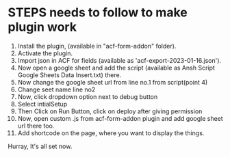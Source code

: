 # STEPS needs to follow to make plugin work

1) Install the plugin, (available in "acf-form-addon" folder).
2) Activate the plugin.
3) Import json in ACF for fields (available as 'acf-export-2023-01-16.json').
4) Now open a google sheet and add the script (available as Ansh Script Google Sheets Data Insert.txt) there.
5) Now change the google sheet url from line no.1 from script(point 4)
6) Change seet name line no2
7) Now, click dropdown option next to debug button
8) Select intialSetup
9) Then Click on Run Button, click on deploy after giving permission
10) Now, open custom .js from acf-form-addon plugin and add google sheet url there too.
11) Add shortcode on the page, where you want to display the things.

Hurray, It's all set now.

